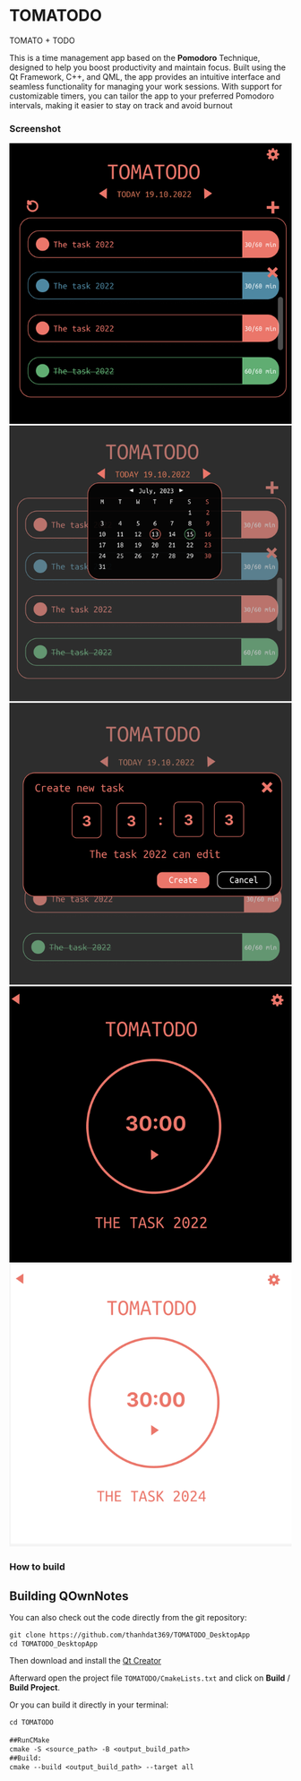 # TOMATODO
TOMATO + TODO

This is a time management app based on the **Pomodoro** Technique, designed to help you boost productivity and maintain focus. Built using the Qt Framework, C++, and QML, the app provides an intuitive interface and seamless functionality for managing your work sessions. With support for customizable timers, you can tailor the app to your preferred Pomodoro intervals, making it easier to stay on track and avoid burnout

### Screenshot
![Sc1](docs/images/Sc_home1.png)
![Sc2](docs/images/Sc_home2.png)
![Sc3](docs/images/Sc_home3.png)
![Sc4](docs/images/Sc_tmt.png)
![Sc5](docs/images/Sc_tmt_light.png)

### How to build
## Building QOwnNotes

You can also check out the code directly from the git repository:

```shell
git clone https://github.com/thanhdat369/TOMATODO_DesktopApp
cd TOMATODO_DesktopApp
```

Then download and install the [Qt Creator](https://www.qt.io/download-open-source)

Afterward open the project file `TOMATODO/CmakeLists.txt` and click on
**Build** / **Build Project**.

Or you can build it directly in your terminal:

```shell
cd TOMATODO

##RunCMake
cmake -S <source_path> -B <output_build_path>
##Build: 
cmake --build <output_build_path> --target all
```
